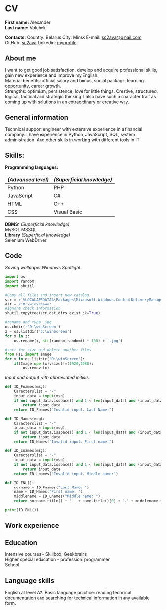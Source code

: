 # CV

**First name:**    Alexander  
**Last name:**    Volchek

**Contacts:** 
Country: Belarus
City: Minsk
E-mail: [sc2ava@gmail.com](https://gmail.com)  
GitHub: [sc2ava](https://github.com/sc2ava)
Linkedin: [myprofile](https://www.linkedin.com/in/alexander-volchek-o/)  

## **About me**  
I want to get good job satisfaction, develop and acquire professional skills, gain new experience and improve my English.  
Material benefits: official salary and bonus, social package, learning opportunity, career growth.  
Strengths: optimism, persistence, love for little things.
Creative, structured, logical, tactical and strategic thinking.
I also have such a character trait as coming up with solutions in an extraordinary or creative way.  

## **General information**
Technical support engineer with extensive experience in a financial company. I have experience in Python, JavaScript, SQL, system administration. And other skills in working with different tools in IT.

## **Skills:**
**Programming languages:**  
  

|*(Advanced level)* |*(Superficial knowledge)*|
|-------------------|-------------------------|
|Python             |PHP                      |
|JavaScript         |C#                       | 
|HTML               |C++                      |   
|CSS                |Visual Basic             |     
  
**DBMS:** *(Superficial knowledge)*    
MySQL
MSSQL  
**Library** *(Superficial knowledge)*    
Selenium WebDriver  

## **Code** 

*Saving wallpaper Windows Spotlight*

```Python
import os
import random
import shutil

#Copy all files and insert new catalog
scr = r'%LOCALAPPDATA%\Packages\Microsoft.Windows.ContentDeliveryManager_cw5n1h2txyewy\LocalState\Assets'
dst = r'D:\winScreen'
#ignore check information
shutil.copytree(scr,dst,dirs_exist_ok=True)

#rename and type .jpg
os.chdir(r'D:\winScreen')
z = os.listdir('D:\winScreen')
for x in z:
    os.rename(x, str(random.random() * 100) + '.jpg')

#sort for size and delete another files 
from PIL import Image
for x in os.listdir('D:\winScreen'):
    if(Image.open(x).size)!=(1920,1080):
        os.remove(x)
``` 

*Input and output with abbreviated initials*

```Python
def ID_Fnames(msg):
    Caracterslist = "-"
    input_data = input(msg)
    if not input_data.isspace() and 1 < len(input_data) and (input_data.isalpha() or any(c in input_data for c in Caracterslist)):
        return input_data
    return ID_Fnames("Invalid input. Last Name:")

def ID_Names(msg):
    Caracterslist = "-"
    input_data = input(msg)
    if not input_data.isspace() and 1 < len(input_data) and (input_data.isalpha() or any(c in input_data for c in Caracterslist)):
        return input_data
    return ID_Names("Invalid input. First name:")

def ID_Lnames(msg):
    Caracterslist = "-"
    input_data = input(msg)
    if not input_data.isspace() and 1 < len(input_data) and (input_data.isalpha() or any(c in input_data for c in Caracterslist)):
        return input_data
    return ID_Lnames("Invalid input. Middle name:")

def ID_FNL():
    surname = ID_Fnames("Last Name: ")
    name = ID_Names("First name: ")
    middlename = ID_Lnames("Middle name: ")
    return surname.title() + ' ' + name.title()[0] + '.' + middlename.title()[0]+'.'

print(ID_FNL())
```

## **Work experience**  

## **Education**  
Intensive courses - Skillbox, Geekbrains  
Higher special education - profession: programmer  
School
## **Language skills**  
English at level A2. Basic language practice: reading technical documentation and searching for technical information in any available form.